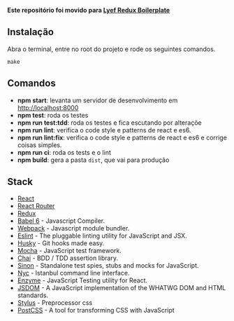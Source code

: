 **Este repositório foi movido para [Lyef Redux Boilerplate](https://github.com/lyef/lyef-redux-boilerplate)**


## Instalação

Abra o terminal, entre no root do projeto e rode os seguintes comandos.

```
make
```

## Comandos

* **npm start**: levanta um servidor de desenvolvimento em [http://localhost:8000](http://localhost:8000)
* **npm test**: roda os testes
* **npm run test:tdd**: roda os testes e fica escutando por alteraçõe
* **npm run lint**: verifica o code style e patterns de react e es6.
* **npm run lint:fix**: verifica o code style e patterns de react e es6 e corrige coisas simples.
* **npm run ci**: roda os tests e o lint
* **npm build**: gera a pasta `dist`, que vai para produção

## Stack

- [React](https://facebook.github.io/react/)
- [React Router](https://github.com/ReactTraining/react-router)
- [Redux](http://redux.js.org/docs/introduction/)
- [Babel 6](https://babeljs.io/) - Javascript Compiler.
- [Webpack](https://webpack.github.io/) - Javascript module bundler.
- [Eslint](http://eslint.org/) - The pluggable linting utility for JavaScript and JSX.
- [Husky](https://github.com/typicode/husky) - Git hooks made easy.
- [Mocha](https://mochajs.org/) - JavaScript test framework.
- [Chai](http://chaijs.com/) - BDD / TDD assertion library.
- [Sinon](http://sinonjs.org/) - Standalone test spies, stubs and mocks for JavaScript.
- [Nyc](https://github.com/istanbuljs/nyc) - Istanbul command line interface.
- [Enzyme](http://airbnb.io/enzyme/) - JavaScript Testing utility for React.
- [JSDOM](https://github.com/tmpvar/jsdom) - A JavaScript implementation of the WHATWG DOM and HTML standards.
- [Stylus](http://stylus-lang.com/) - Preprocessor css
- [PostCSS](http://postcss.org/) - A tool for transforming CSS with JavaScript

